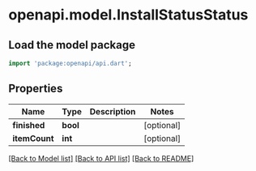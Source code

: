 # openapi.model.InstallStatusStatus

## Load the model package
```dart
import 'package:openapi/api.dart';
```

## Properties
Name | Type | Description | Notes
------------ | ------------- | ------------- | -------------
**finished** | **bool** |  | [optional] 
**itemCount** | **int** |  | [optional] 

[[Back to Model list]](../README.md#documentation-for-models) [[Back to API list]](../README.md#documentation-for-api-endpoints) [[Back to README]](../README.md)


